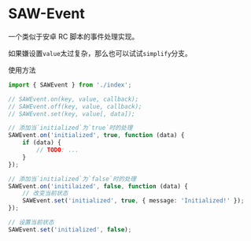 SAW-Event
===========

一个类似于安卓 RC 脚本的事件处理实现。

如果嫌设置`value`太过复杂，那么也可以试试`simplify`分支。

使用方法
```ts
import { SAWEvent } from './index';

// SAWEvent.on(key, value, callback);
// SAWEvent.off(key, value, callback);
// SAWEvent.set(key, value[, data]);

// 添加当`initialized`为`true`时的处理
SAWEvent.on('initialized', true, function (data) {
    if (data) {
        // TODO: ...
    }
});

// 添加当`initialized`为`false`时的处理
SAWEvent.on('initilaized', false, function (data) {
    // 改变当前状态
    SAWEvent.set('initialized', true, { message: 'Initialized!' });
});

// 设置当前状态
SAWEvent.set('initialized', false);
```

